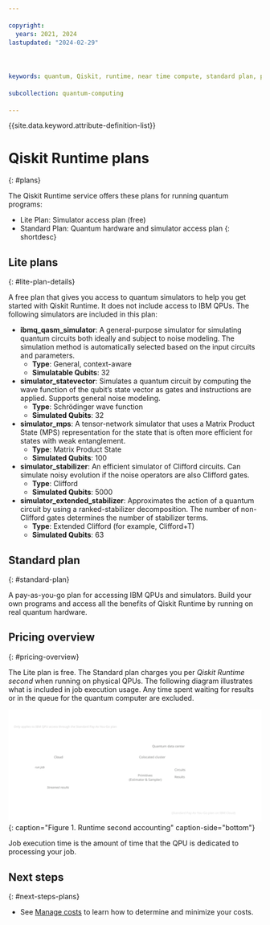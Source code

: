 ```yaml
---

copyright:
  years: 2021, 2024
lastupdated: "2024-02-29"



keywords: quantum, Qiskit, runtime, near time compute, standard plan, pay-as-you-go, lite plan

subcollection: quantum-computing

---
```


{{site.data.keyword.attribute-definition-list}}


# Qiskit Runtime plans
{: #plans}

The Qiskit Runtime service offers these plans for running quantum programs:
- Lite Plan: Simulator access plan (free)
- Standard Plan: Quantum hardware and simulator access plan
{: shortdesc}

## Lite plans
{: #lite-plan-details}

A free plan that gives you access to quantum simulators to help you get started with Qiskit Runtime. It does not include access to IBM QPUs. The following simulators are included in this plan:


- **ibmq_qasm_simulator**: A general-purpose simulator for simulating quantum circuits both ideally and subject to noise modeling. The simulation method is automatically selected based on the input circuits and parameters.
   - **Type**: General, context-aware
   - **Simulatable Qubits**: 32
- **simulator_statevector**: Simulates a quantum circuit by computing the wave function of the qubit’s state vector as gates and instructions are applied. Supports general noise modeling.
    - **Type**: Schrödinger wave function
    - **Simulated Qubits**: 32
- **simulator_mps**: A tensor-network simulator that uses a Matrix Product State (MPS) representation for the state that is often more efficient for states with weak entanglement.
   - **Type**: Matrix Product State
   - **Simulated Qubits**: 100
- **simulator_stabilizer**: An efficient simulator of Clifford circuits. Can simulate noisy evolution if the noise operators are also Clifford gates.
   - **Type**: Clifford
   - **Simulated Qubits**: 5000
- **simulator_extended_stabilizer**: Approximates the action of a quantum circuit by using a ranked-stabilizer decomposition. The number of non-Clifford gates determines the number of stabilizer terms.
   - **Type**: Extended Clifford (for example, Clifford+T)
   - **Simulated Qubits**: 63

## Standard plan
{: #standard-plan}

A pay-as-you-go plan for accessing IBM QPUs and simulators. Build your own programs and access all the benefits of Qiskit Runtime by running on real quantum hardware.

## Pricing overview
{: #pricing-overview}

The Lite plan is free. The Standard plan charges you per *Qiskit Runtime second* when running on physical QPUs. The following diagram illustrates what is included in job execution usage. Any time spent waiting for results or in the queue for the quantum computer are excluded.

![Everything before the program starts (such as queuing) is free. After the job starts, it costs $1.60 per second.](images/Runtime_Accounting_Diagram.svg "Runtime second accounting"){: caption="Figure 1. Runtime second accounting" caption-side="bottom"}

Job execution time is the amount of time that the QPU is dedicated to processing your job.

## Next steps
{: #next-steps-plans}

- See [Manage costs](/docs/quantum-computing?topic=quantum-computing-cost) to learn how to determine and minimize your costs.
